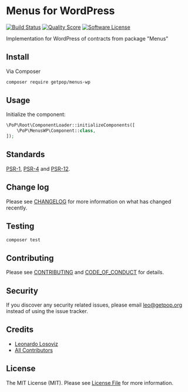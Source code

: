 # Menus for WordPress

[![Build Status][ico-travis]][link-travis]
[![Quality Score][ico-code-quality]][link-code-quality]
[![Software License][ico-license]](LICENSE.md)

<!--
[![Latest Version on Packagist][ico-version]][link-packagist]
[![Coverage Status][ico-scrutinizer]][link-scrutinizer]
[![Total Downloads][ico-downloads]][link-downloads]
-->

Implementation for WordPress of contracts from package "Menus"

## Install

Via Composer

``` bash
composer require getpop/menus-wp
```

## Usage

Initialize the component:

``` php
\PoP\Root\ComponentLoader::initializeComponents([
    \PoP\MenusWP\Component::class,
]);
```

## Standards

[PSR-1](https://www.php-fig.org/psr/psr-1), [PSR-4](https://www.php-fig.org/psr/psr-4) and [PSR-12](https://www.php-fig.org/psr/psr-12).

## Change log

Please see [CHANGELOG](CHANGELOG.md) for more information on what has changed recently.

## Testing

``` bash
composer test
```

## Contributing

Please see [CONTRIBUTING](CONTRIBUTING.md) and [CODE_OF_CONDUCT](CODE_OF_CONDUCT.md) for details.

## Security

If you discover any security related issues, please email leo@getpop.org instead of using the issue tracker.

## Credits

- [Leonardo Losoviz][link-author]
- [All Contributors][link-contributors]

## License

The MIT License (MIT). Please see [License File](LICENSE.md) for more information.

[ico-version]: https://img.shields.io/packagist/v/getpop/menus-wp.svg?style=flat-square
[ico-license]: https://img.shields.io/badge/license-MIT-brightgreen.svg?style=flat-square
[ico-travis]: https://img.shields.io/travis/getpop/menus-wp/master.svg?style=flat-square
[ico-scrutinizer]: https://img.shields.io/scrutinizer/coverage/g/getpop/menus-wp.svg?style=flat-square
[ico-code-quality]: https://img.shields.io/scrutinizer/g/getpop/menus-wp.svg?style=flat-square
[ico-downloads]: https://img.shields.io/packagist/dt/getpop/menus-wp.svg?style=flat-square

[link-packagist]: https://packagist.org/packages/getpop/menus-wp
[link-travis]: https://travis-ci.org/getpop/menus-wp
[link-scrutinizer]: https://scrutinizer-ci.com/g/getpop/menus-wp/code-structure
[link-code-quality]: https://scrutinizer-ci.com/g/getpop/menus-wp
[link-downloads]: https://packagist.org/packages/getpop/menus-wp
[link-author]: https://github.com/leoloso
[link-contributors]: ../../contributors
